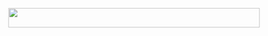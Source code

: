 <!-- 
## Hoi!
<p>Ik en op het moment bezig met een bootcamp voor junior full stack developer en leer met html, css, javascript, react op het frontend en met java en springboot op het backend gedeelte te werken. Voor mijn eindopdracht moet ik een proof of concept van een zelfgemaakte applicatie opleveren. Ik ben nu met het laaste gedeelte van de bootcamp bezig met volledige focus op de eindopdracht.</p> -->

<p align="center">
    <img width="100%" height="10%" src="(https://user-images.githubusercontent.com/113012106/210425940-4d1cd4fa-436f-4d3a-99f8-16471a8cf5b3.png"> 
</p>

<!-- <ul><li><img width="10%" height="10%" src="https://user-images.githubusercontent.com/113012106/209868832-e7c99b49-e3ba-4be5-b8c0-7d589c5074ec.svg">
</li>
    <li><img width="10%" height="10%" src="https://user-images.githubusercontent.com/113012106/209868832-e7c99b49-e3ba-4be5-b8c0-7d589c5074ec.svg"></li>
    <li><img width="10%" height="10%" src="https://user-images.githubusercontent.com/113012106/209868832-e7c99b49-e3ba-4be5-b8c0-7d589c5074ec.svg"></li>
</ul>     -->
    

<!--
**SGDonders/SGDonders** is a ✨ _special_ ✨ repository because its `README.md` (this file) appears on your GitHub profile.

Here are some ideas to get you started:

- 🔭 I’m currently working on ...
- 🌱 I’m currently learning ...
- 👯 I’m looking to collaborate on ...
- 🤔 I’m looking for help with ...
- 💬 Ask me about ...
- 📫 How to reach me: ...
- 😄 Pronouns: ...
- ⚡ Fun fact: ...
-->
